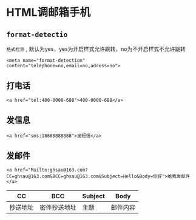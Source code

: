 # HTML调邮箱手机


## `format-detectio` 

`格式检测` , 默认为yes，yes为开启样式允许跳转，no为不开启样式不允许跳转

    <meta name="format-detection" content="telephone=no,email=no,adress=no">
    

## 打电话

    <a href="tel:400-0000-688">400-0000-688</a>
    

## 发信息

    <a href="sms:18688888888">发短信</a>
    

## 发邮件

    <a href="Mailto:ghsau@163.com?CC=ghsau@163.com&BCC=ghsau@163.com&Subject=Hello&Body=你好">给我发邮件</a>
    
| CC   | BCC    | Subject | Body  |
|------|--------|---------|-------|
| 抄送地址 | 密件抄送地址 | 主题      | 邮件内容  |
